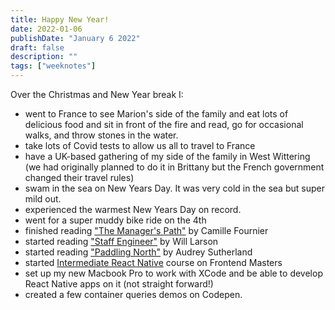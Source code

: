 ```yaml
---
title: Happy New Year!
date: 2022-01-06
publishDate: "January 6 2022"
draft: false
description: ""
tags: ["weeknotes"]
---
```


Over the Christmas and New Year break I:

- went to France to see Marion's side of the family and eat lots of delicious food and sit in front of the fire and read, go for occasional walks, and throw stones in the water.
- take lots of Covid tests to allow us all to travel to France
- have a UK-based gathering of my side of the family in West Wittering (we had originally planned to do it in Brittany but the French government changed their travel rules)
- swam in the sea on New Years Day. It was very cold in the sea but super mild out.
- experienced the warmest New Years Day on record.
- went for a super muddy bike ride on the 4th
- finished reading ["The Manager's Path"](https://www.amazon.co.uk/Manager%60s-Path-Camille-Fournier/dp/1491973897) by Camille Fournier
- started reading ["Staff Engineer"](https://www.amazon.co.uk/Staff-Engineer-Leadership-beyond-management/dp/1736417916/) by Will Larson
- started reading ["Paddling North"](https://www.amazon.co.uk/gp/product/B00GCDYVKO/ref=dbs_a_def_rwt_bibl_vppi_i0) by Audrey Sutherland
- started [Intermediate React Native](https://frontendmasters.com/courses/intermediate-react-native/) course on Frontend Masters
- set up my new Macbook Pro to work with XCode and be able to develop React Native apps on it (not straight forward!)
- created a few container queries demos on Codepen.
